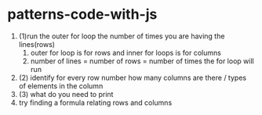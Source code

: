 # patterns-code-with-js

1. (1)run the outer for loop the number of times you are having the lines(rows)
    1. outer for loop is for rows and inner for loops is for columns
    2. number of lines = number of rows = number of times the for loop will run
1. (2) identify for every row number how many columns are there / types of elements in the column
1. (3) what do you need to print
1. try finding a formula relating rows and columns
